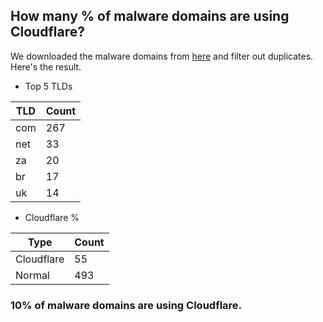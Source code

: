 ## How many % of malware domains are using Cloudflare?


We downloaded the malware domains from [here](https://urlhaus.abuse.ch) and filter out duplicates.
Here's the result.


[//]: # (start replacement)


- Top 5 TLDs

| TLD | Count |
| --- | --- |
| com | 267 |
| net | 33 |
| za | 20 |
| br | 17 |
| uk | 14 |


- Cloudflare %

| Type | Count |
| --- | --- |
| Cloudflare | 55 |
| Normal | 493 |


### 10% of malware domains are using Cloudflare.